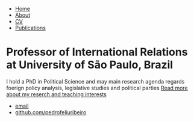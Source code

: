 <!DOCTYPE html>
<html>
	<head>
		<title>Pedro Feliu Ribeiro</title>
	</head>
	<body>
		<nav>
    		<ul>
        		<li><a href="/">Home</a></li>
	        	<li><a href="/about">About</a></li>
        		<li><a href="/cv">CV</a></li>
        		<li><a href="/Publications">Publications</a></li>
    		</ul>
		</nav>
		<div class="container">
    		<div class="blurb">
        		<h1>Professor of International Relations at University of São Paulo, Brazil</h1>
				<p>I hold a PhD in Political Science and may main research agenda regards foerign policy analysis, legislative studies and political parties <a href="/about">Read more about my reserch and teaching interests</a></p>
    		</div><!-- /.blurb -->
		</div><!-- /.container -->
		<footer>
    		<ul>
        		<li><a href="mailto:pedrofeliu@usp.br">email</a></li>
        		<li><a href="https://pedrofeliuribeiro.github.io/pedrofeliu/">github.com/pedrofeliuribeiro</a></li>
			</ul>
		</footer>
	</body>
</html>
